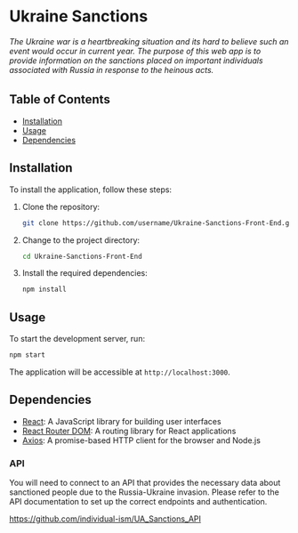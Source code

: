 # Ukraine Sanctions

###### The Ukraine war is a heartbreaking situation and its hard to believe such an event would occur in current year. The purpose of this web app is to provide information on the sanctions placed on important individuals associated with Russia in response to the heinous acts.

## Table of Contents

- [Installation](#installation)
- [Usage](#usage)
- [Dependencies](#dependencies)

## Installation

To install the application, follow these steps:

1. Clone the repository:

   ```sh
   git clone https://github.com/username/Ukraine-Sanctions-Front-End.git
   ```

2. Change to the project directory:

   ```sh
   cd Ukraine-Sanctions-Front-End
   ```

3. Install the required dependencies:

   ```sh
   npm install
   ```

## Usage

To start the development server, run:

```sh
npm start
```

The application will be accessible at `http://localhost:3000`.

## Dependencies

- [React](https://reactjs.org/): A JavaScript library for building user interfaces
- [React Router DOM](https://reactrouter.com/web/guides/quick-start): A routing library for React applications
- [Axios](https://github.com/axios/axios): A promise-based HTTP client for the browser and Node.js

### API

You will need to connect to an API that provides the necessary data about sanctioned people due to the Russia-Ukraine invasion. Please refer to the API documentation to set up the correct endpoints and authentication.

https://github.com/individual-ism/UA_Sanctions_API
